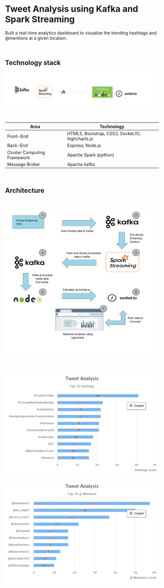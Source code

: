 # Tweet Analysis using Kafka and Spark Streaming

Built a real-time analytics dashboard to visualize the trending hashtags and @mentions at a given location.


<br>

## Technology stack

![stack](stack.png)

</br> 

<table>
<thead>
<tr>
<th>Area</th>
<th>Technology</th>
</tr>
</thead>
<tbody>
	<tr>
		<td>Front-End</td>
		<td> HTML5, Bootstrap, CSS3, Socket.IO, highcharts.js </td>
	</tr>
	<tr>
		<td>Back-End</td>
		<td>Express, Node.js</td>
	</tr>
  <tr>
		<td>Cluster Computing Framework</td>
		<td>Apache Spark (python)</td>
	</tr>
	<tr>
		<td>Message Broker</td>
		<td>Apache kafka</td>
	</tr>
</tbody>
</table>

</br>

## Architecture

</br>

![architecture](architecture.png)

</br>

![hashtags](hashtags.png)

![mentions](mentions.png)
